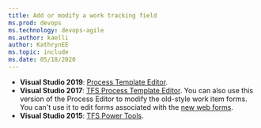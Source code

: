 ```yaml
---
title: Add or modify a work tracking field
ms.prod: devops
ms.technology: devops-agile
ms.author: kaelli
author: KathrynEE
ms.topic: include
ms.date: 05/18/2020
---
```

 
- **Visual Studio 2019**: [Process Template Editor](https://marketplace.visualstudio.com/items?itemName=ms-devlabs.msdevlabs-pte).  
- **Visual Studio 2017**: [TFS Process Template Editor](https://marketplace.visualstudio.com/items?itemName=KarthikBalasubramanianMSFT.TFSProcessTemplateEditor). You can also use this version of the Process Editor to modify the old-style work item forms. You can't use it to edit forms associated with the [new web forms](/azure/devops/reference/process/new-work-item-experience).   
- **Visual Studio 2015**: [TFS Power Tools](https://marketplace.visualstudio.com/items?itemName=TFSPowerToolsTeam.MicrosoftVisualStudioTeamFoundationServer2015Power).   